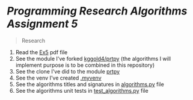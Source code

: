 # <i>Programming Research Algorithms Assignment 5</i>

> Research
> 
1. Read the [Ex5](https://github.com/kggold4/programming-research-algorithms-assignments/blob/main/Research/Ex5/Ex5.pdf) pdf file
2. See the module I've forked [kggold4/prtpy](https://github.com/kggold4/prtpy) (the algorithms I will implement purpose is to be combined in this repository)
3. See the clone I've did to the module [prtpy](https://github.com/kggold4/programming-research-algorithms-assignments/tree/main/Research/Ex5/clone%20prtpy)
4. See the venv I've created [.myvenv](https://github.com/kggold4/programming-research-algorithms-assignments/tree/main/Research/Ex5/myvenv/.myvenv)
5. See the algorithms titles and signatures in [algorithms.py](https://github.com/kggold4/programming-research-algorithms-assignments/blob/main/Research/Ex5/algorithms.py) file
6. See the algorithms unit tests in [test_algorithms.py](https://github.com/kggold4/programming-research-algorithms-assignments/blob/main/Research/Ex5/tests/test_algorithms.py) file